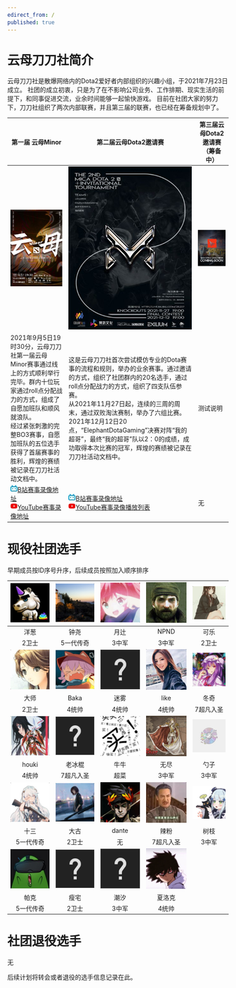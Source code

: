 ```yaml
---
edirect_from: /
published: true
---
```


# 云母刀刀社简介

云母刀刀社是散爆网络内的Dota2爱好者内部组织的兴趣小组，于2021年7月23日成立。
社团的成立初衷，只是为了在不影响公司业务、工作排期、现实生活的前提下，和同事促进交流，业余时间能够一起愉快游戏。
目前在社团大家的努力下，刀刀社组织了两次内部联赛，并且第三届的联赛，也已经在筹备规划中了。

| 第一届 云母Minor | 第二届云母Dota2邀请赛 | 第三届云母Dota2邀请赛（筹备中） |
| ----- | ------------ | -------- |
| ![](../img/inpost/202107/main_page/%E4%BA%91%E6%AF%8DMINOR.jpg) | ![](../img/inpost/202107/main_page/%E4%BA%91%E6%AF%8DDOTA2%E9%82%80%E8%AF%B7%E8%B5%9B.jpg) |     ![](../img/inpost/202107/main_page/%E4%BA%91%E6%AF%8DDOTA2%E9%82%80%E8%AF%B7%E8%B5%9B%E5%BF%AB%E6%9D%A5%E4%BA%86.jpg)     |
| 2021年9月5日19时30分，云母刀刀社第一届云母Minor赛事通过线上的方式顺利举行完毕。群内十位玩家通过roll点分配战力的方式，组成了自愿加班队和顺风就浪队。<br>经过紧张刺激的完整BO3赛事，自愿加班队的五位选手获得了首届赛事的胜利，辉煌的赛绩被记录在刀刀社活动文档中。 | 这是云母刀刀社首次尝试模仿专业的Dota赛事的流程和规则，举办的业余赛事。通过邀请的方式，组织了社团群内的20名选手，通过roll点分配战力的方式，组织了四支队伍参赛。<br>从2021年11月27日起，连续的三周的周末，通过双败淘汰赛制，举办了六组比赛。2021年12月12日20点，“ElephantDotaGaming”决赛对阵“我的超哥”，最终“我的超哥”队以2：0的成绩，成功取得本次比赛的冠军，辉煌的赛绩被记录在刀刀社活动文档中。 | 测试说明 |
| ![](../img/inpost/202107/main_page/bilibilifavicon.jpg)[B站赛事录像地址](https://www.bilibili.com/video/BV1Vv411P7EX)<br>![](../img/inpost/202107/main_page/youtubefavicon.jpg)[YouTube赛事录像地址](https://www.youtube.com/watch?v=jl7DksYicIs&t=6103s&ab_channel=%E7%B2%89%E7%89%9B) | ![](../img/inpost/202107/main_page/bilibilifavicon.jpg)[B站赛事录像地址](https://space.bilibili.com/1331609)<br>![](../img/inpost/202107/main_page/youtubefavicon.jpg)[YouTube赛事录像播放列表](https://www.youtube.com/watch?v=-kUK38RsHQo&list=PLHDmdJSAdxtxknSZcIe4EZMmhGmbZ4kOV&ab_channel=%E7%B2%89%E7%89%9B) | 无 |

# 现役社团选手

早期成员按ID序号升序，后续成员按照加入顺序排序

| ![img](../img/inpost/202107/main_page/dead4f5f31b0e03b709d5bee3b1ac11d6e4d3889_full.jpg) | ![img](../img/inpost/202107/main_page/a7d57f09869fe9855eab555557b2299ac4db7821_full.jpg) | ![img](../img/inpost/202107/main_page/08483eb75214a74f759a9221c5836b9e758489d0_full.jpg) | ![img](../img/inpost/202107/main_page/4978949cde16178fcd8efd2a7bea30b2dc57ef65_full.jpg) | ![img](../img/inpost/202107/main_page/054588612c1995ad6862ac4077e748b8f91adec4_full.jpg) |
| :----------------------------------------------------------: | :----------------------------------------------------------: | :----------------------------------------------------------: | :----------------------------------------------------------: | :----------------------------------------------------------: |
|                             洋葱                             |                             钟尧                             |                             月辻                             |                             NPND                             |                             可乐                             |
|                            2卫士                             |                          5一代传奇                           |                            3中军                             |                            3中军                             |                            2卫士                             |
| ![img](../img/inpost/202107/main_page/b0e968220c49586e5f1404b8d8225627aa2227ef_full.jpg) | ![img](../img/inpost/202107/main_page/73cf9b7503b9a7b59b9e0e84ed78dcdda56aedbc_full.jpg) | ![img](../img/inpost/202107/main_page/fef49e7fa7e1997310d705b2a6158ff8dc1cdfeb_full-16400993249929.jpg) | ![img](../img/inpost/202107/main_page/dc46ded6493d8e646ab50a8379f57db3b12c3fd7_full.jpg) | ![img](../img/inpost/202107/main_page/e95e5db55a957b9f4cd614e6719cdde6189179b1_full.jpg) |
|                             大师                             |                             Baka                             |                             迷雾                             |                             like                             |                             冬奇                             |
|                            2卫士                             |                            4统帅                             |                            4统帅                             |                            4统帅                             |                          7超凡入圣                           |
| ![img](../img/inpost/202107/main_page/9c5956c5381db45008582ac29c28591de4b801db_full.jpg) | ![img](../img/inpost/202107/main_page/fef49e7fa7e1997310d705b2a6158ff8dc1cdfeb_full-164009944591218.jpg) | ![img](../img/inpost/202107/main_page/a913a403ae10d5a670252096d76d145e0d6e7958_full.jpg) | ![img](../img/inpost/202107/main_page/aa5a2de307eecbb45f911252e2ca7884b048e0af_full.jpg) | ![img](../img/inpost/202107/main_page/86ef5bd299c9069cb71823556d7cc4df95cba8e3_full.jpg) |
|                            houki                             |                            老冰棍                            |                             牛牛                             |                             无尽                             |                             勺子                             |
|                            4统帅                             |                          7超凡入圣                           |                             超菜                             |                            3中军                             |                            3中军                             |
| ![img](../img/inpost/202107/main_page/45cfd38cfa53817492f405ec3fd3cdbc2a2896b5_full.jpg) | ![img](../img/inpost/202107/main_page/299b165428168642c4c805978b6b0bbaf85d3414_full.jpg) | ![img](../img/inpost/202107/main_page/33d34be0ff75791aa9cd268b6cf4386e8102af1f.jpg) | ![img](../img/inpost/202107/main_page/80a438be1d6366836966a1a2eed5b1564098b72e_full.jpg) | ![img](../img/inpost/202107/main_page/ebb8a114243d0dc50596cbd3ee99f289617c2317_full.jpg) |
|                             十三                             |                             大古                             |                            dante                             |                             辣粉                             |                             树枝                             |
|                          5一代传奇                           |                            2卫士                             |                              无                              |                          7超凡入圣                           |                            3中军                             |
| ![img](../img/inpost/202107/main_page/4e0f9df2a984e2208844614afdfb59c8f903b7a6.jpg) | ![img](../img/inpost/202107/main_page/fef49e7fa7e1997310d705b2a6158ff8dc1cdfeb_full.jpg) | ![img](../img/inpost/202107/main_page/fef49e7fa7e1997310d705b2a6158ff8dc1cdfeb_full-164009959254826.jpg) | ![img](../img/inpost/202107/main_page/2d2fce562131b51ec05f22b3cc75d4901acd73f6_full.jpg) |                                                              |
|                             帕克                             |                             瘦宅                             |                             潮汐                             |                            夏洛克                            |                                                              |
|                          5一代传奇                           |                            2卫士                             |                            3中军                             |                            4统帅                             |                                                              |

# 社团退役选手

无

后续计划将转会或者退役的选手信息记录在此。


